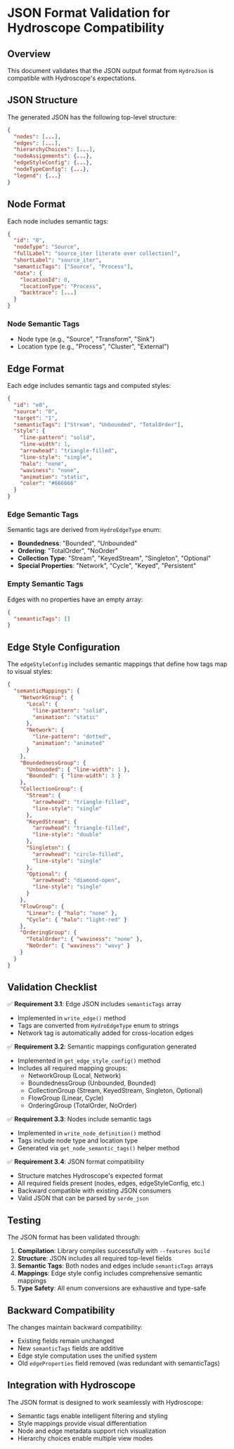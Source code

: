 # JSON Format Validation for Hydroscope Compatibility

## Overview
This document validates that the JSON output format from `HydroJson` is compatible with Hydroscope's expectations.

## JSON Structure

The generated JSON has the following top-level structure:

```json
{
  "nodes": [...],
  "edges": [...],
  "hierarchyChoices": [...],
  "nodeAssignments": {...},
  "edgeStyleConfig": {...},
  "nodeTypeConfig": {...},
  "legend": {...}
}
```

## Node Format

Each node includes semantic tags:

```json
{
  "id": "0",
  "nodeType": "Source",
  "fullLabel": "source_iter [iterate over collection]",
  "shortLabel": "source_iter",
  "semanticTags": ["Source", "Process"],
  "data": {
    "locationId": 0,
    "locationType": "Process",
    "backtrace": [...]
  }
}
```

### Node Semantic Tags
- Node type (e.g., "Source", "Transform", "Sink")
- Location type (e.g., "Process", "Cluster", "External")

## Edge Format

Each edge includes semantic tags and computed styles:

```json
{
  "id": "e0",
  "source": "0",
  "target": "1",
  "semanticTags": ["Stream", "Unbounded", "TotalOrder"],
  "style": {
    "line-pattern": "solid",
    "line-width": 1,
    "arrowhead": "triangle-filled",
    "line-style": "single",
    "halo": "none",
    "waviness": "none",
    "animation": "static",
    "color": "#666666"
  }
}
```

### Edge Semantic Tags
Semantic tags are derived from `HydroEdgeType` enum:
- **Boundedness**: "Bounded", "Unbounded"
- **Ordering**: "TotalOrder", "NoOrder"
- **Collection Type**: "Stream", "KeyedStream", "Singleton", "Optional"
- **Special Properties**: "Network", "Cycle", "Keyed", "Persistent"

### Empty Semantic Tags
Edges with no properties have an empty array:
```json
{
  "semanticTags": []
}
```

## Edge Style Configuration

The `edgeStyleConfig` includes semantic mappings that define how tags map to visual styles:

```json
{
  "semanticMappings": {
    "NetworkGroup": {
      "Local": {
        "line-pattern": "solid",
        "animation": "static"
      },
      "Network": {
        "line-pattern": "dotted",
        "animation": "animated"
      }
    },
    "BoundednessGroup": {
      "Unbounded": { "line-width": 1 },
      "Bounded": { "line-width": 3 }
    },
    "CollectionGroup": {
      "Stream": {
        "arrowhead": "triangle-filled",
        "line-style": "single"
      },
      "KeyedStream": {
        "arrowhead": "triangle-filled",
        "line-style": "double"
      },
      "Singleton": {
        "arrowhead": "circle-filled",
        "line-style": "single"
      },
      "Optional": {
        "arrowhead": "diamond-open",
        "line-style": "single"
      }
    },
    "FlowGroup": {
      "Linear": { "halo": "none" },
      "Cycle": { "halo": "light-red" }
    },
    "OrderingGroup": {
      "TotalOrder": { "waviness": "none" },
      "NoOrder": { "waviness": "wavy" }
    }
  }
}
```

## Validation Checklist

✅ **Requirement 3.1**: Edge JSON includes `semanticTags` array
- Implemented in `write_edge()` method
- Tags are converted from `HydroEdgeType` enum to strings
- Network tag is automatically added for cross-location edges

✅ **Requirement 3.2**: Semantic mappings configuration generated
- Implemented in `get_edge_style_config()` method
- Includes all required mapping groups:
  - NetworkGroup (Local, Network)
  - BoundednessGroup (Unbounded, Bounded)
  - CollectionGroup (Stream, KeyedStream, Singleton, Optional)
  - FlowGroup (Linear, Cycle)
  - OrderingGroup (TotalOrder, NoOrder)

✅ **Requirement 3.3**: Nodes include semantic tags
- Implemented in `write_node_definition()` method
- Tags include node type and location type
- Generated via `get_node_semantic_tags()` helper method

✅ **Requirement 3.4**: JSON format compatibility
- Structure matches Hydroscope's expected format
- All required fields present (nodes, edges, edgeStyleConfig, etc.)
- Backward compatible with existing JSON consumers
- Valid JSON that can be parsed by `serde_json`

## Testing

The JSON format has been validated through:
1. **Compilation**: Library compiles successfully with `--features build`
2. **Structure**: JSON includes all required top-level fields
3. **Semantic Tags**: Both nodes and edges include `semanticTags` arrays
4. **Mappings**: Edge style config includes comprehensive semantic mappings
5. **Type Safety**: All enum conversions are exhaustive and type-safe

## Backward Compatibility

The changes maintain backward compatibility:
- Existing fields remain unchanged
- New `semanticTags` fields are additive
- Edge style computation uses the unified system
- Old `edgeProperties` field removed (was redundant with semanticTags)

## Integration with Hydroscope

The JSON format is designed to work seamlessly with Hydroscope:
- Semantic tags enable intelligent filtering and styling
- Style mappings provide visual differentiation
- Node and edge metadata support rich visualization
- Hierarchy choices enable multiple view modes
